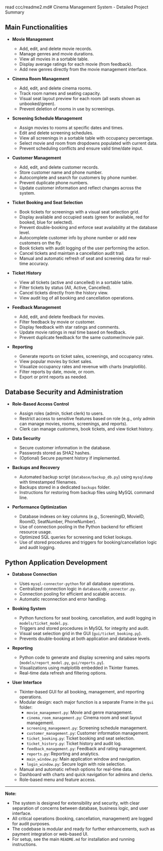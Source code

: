 read ccc/readme2.md# Cinema Management System - Detailed Project Summary

## Main Functionalities

- **Movie Management**
  - Add, edit, and delete movie records.
  - Manage genres and movie durations.
  - View all movies in a sortable table.
  - Display average ratings for each movie (from feedback).
  - Add new genres directly from the movie management interface.

- **Cinema Room Management**
  - Add, edit, and delete cinema rooms.
  - Track room names and seating capacity.
  - Visual seat layout preview for each room (all seats shown as unbooked/green).
  - Prevent deletion of rooms in use by screenings.

- **Screening Schedule Management**
  - Assign movies to rooms at specific dates and times.
  - Edit and delete screening schedules.
  - View all screenings in a sortable table with occupancy percentage.
  - Select movie and room from dropdowns populated with current data.
  - Prevent scheduling conflicts and ensure valid time/date input.

- **Customer Management**
  - Add, edit, and delete customer records.
  - Store customer name and phone number.
  - Autocomplete and search for customers by phone number.
  - Prevent duplicate phone numbers.
  - Update customer information and reflect changes across the system.

- **Ticket Booking and Seat Selection**
  - Book tickets for screenings with a visual seat selection grid.
  - Display available and occupied seats (green for available, red for booked, blue for selected).
  - Prevent double-booking and enforce seat availability at the database level.
  - Autocomplete customer info by phone number or add new customers on the fly.
  - Book tickets with audit logging of the user performing the action.
  - Cancel tickets and maintain a cancellation audit trail.
  - Manual and automatic refresh of seat and screening data for real-time accuracy.

- **Ticket History**
  - View all tickets (active and cancelled) in a sortable table.
  - Filter tickets by status (All, Active, Cancelled).
  - Cancel tickets directly from the history view.
  - View audit log of all booking and cancellation operations.

- **Feedback Management**
  - Add, edit, and delete feedback for movies.
  - Filter feedback by movie or customer.
  - Display feedback with star ratings and comments.
  - Update movie ratings in real time based on feedback.
  - Prevent duplicate feedback for the same customer/movie pair.

- **Reporting**
  - Generate reports on ticket sales, screenings, and occupancy rates.
  - View popular movies by ticket sales.
  - Visualize occupancy rates and revenue with charts (matplotlib).
  - Filter reports by date, movie, or room.
  - Export or print reports as needed.

## Database Security and Administration

- **Role-Based Access Control**
  - Assign roles (admin, ticket clerk) to users.
  - Restrict access to sensitive features based on role (e.g., only admin can manage movies, rooms, screenings, and reports).
  - Clerk can manage customers, book tickets, and view ticket history.

- **Data Security**
  - Secure customer information in the database.
  - Passwords stored as SHA2 hashes.
  - (Optional) Secure payment history if implemented.

- **Backups and Recovery**
  - Automated backup script (`database/backup_db.py`) using `mysqldump` with timestamped filenames.
  - Backups stored in a dedicated `backups` folder.
  - Instructions for restoring from backup files using MySQL command line.

- **Performance Optimization**
  - Database indexes on key columns (e.g., ScreeningID, MovieID, RoomID, SeatNumber, PhoneNumber).
  - Use of connection pooling in the Python backend for efficient resource usage.
  - Optimized SQL queries for screening and ticket lookups.
  - Use of stored procedures and triggers for booking/cancellation logic and audit logging.

## Python Application Development

- **Database Connection**
  - Uses `mysql-connector-python` for all database operations.
  - Centralized connection logic in `database/db_connector.py`.
  - Connection pooling for efficient and scalable access.
  - Automatic reconnection and error handling.

- **Booking System**
  - Python functions for seat booking, cancellation, and audit logging in `models/ticket_model.py`.
  - Triggers and stored procedures in MySQL for integrity and audit.
  - Visual seat selection grid in the GUI (`gui/ticket_booking.py`).
  - Prevents double-booking at both application and database levels.

- **Reporting**
  - Python code to generate and display screening and sales reports (`models/report_model.py`, `gui/reports.py`).
  - Visualizations using matplotlib embedded in Tkinter frames.
  - Real-time data refresh and filtering options.

- **User Interface**
  - Tkinter-based GUI for all booking, management, and reporting operations.
  - Modular design: each major function is a separate Frame in the `gui` folder:
    - `movie_management.py`: Movie and genre management.
    - `cinema_room_management.py`: Cinema room and seat layout management.
    - `screening_management.py`: Screening schedule management.
    - `customer_management.py`: Customer information management.
    - `ticket_booking.py`: Ticket booking and seat selection.
    - `ticket_history.py`: Ticket history and audit log.
    - `feedback_management.py`: Feedback and rating management.
    - `reports.py`: Reporting and analytics.
    - `main_window.py`: Main application window and navigation.
    - `login_window.py`: Secure login with role selection.
  - Manual and automatic refresh options for real-time data.
  - Dashboard with charts and quick navigation for admins and clerks.
  - Role-based menu and feature access.

---

**Note:**  
- The system is designed for extensibility and security, with clear separation of concerns between database, business logic, and user interface.
- All critical operations (booking, cancellation, management) are logged for audit purposes.
- The codebase is modular and ready for further enhancements, such as payment integration or web-based UI.
- For setup, see the main `README.md` for installation and running instructions.
